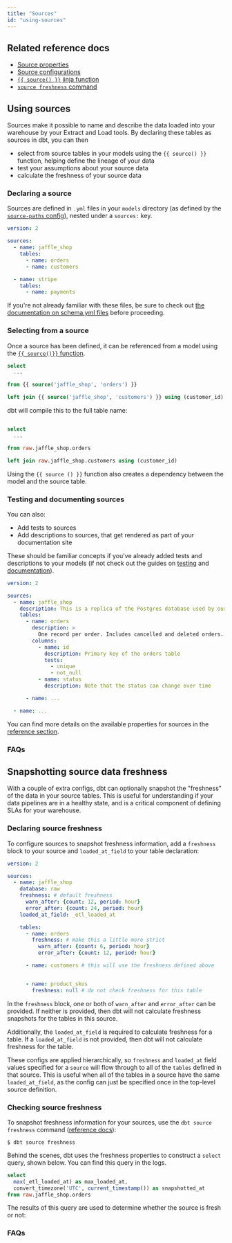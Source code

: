 ```yaml
---
title: "Sources"
id: "using-sources"
---
```


## Related reference docs
* [Source properties](source-properties)
* [Source configurations](source-configs)
* [`{{ source() }}` jinja function](dbt-jinja-functions/source)
* [`source freshness` command](commands/source)

## Using sources
Sources make it possible to name and describe the data loaded into your warehouse by your Extract and Load tools. By declaring these tables as sources in dbt, you can then
- select from source tables in your models using the `{{ source() }}` function, helping define the lineage of your data
- test your assumptions about your source data
- calculate the freshness of your source data

### Declaring a source

Sources are defined in `.yml` files in your `models` directory (as defined by the [`source-paths` config](source-paths)), nested under a `sources:` key.

<File name='models/<filename>.yml'>

```yaml
version: 2

sources:
  - name: jaffle_shop
    tables:
      - name: orders
      - name: customers

  - name: stripe
    tables:
      - name: payments
```

</File>

If you're not already familiar with these files, be sure to check out [the documentation on schema.yml files](configs-and-properties) before proceeding.

### Selecting from a source

Once a source has been defined, it can be referenced from a model using the [`{{ source()}}` function](dbt-jinja-functions/source).


<File name='models/orders.sql'>

```sql
select
  ...

from {{ source('jaffle_shop', 'orders') }}

left join {{ source('jaffle_shop', 'customers') }} using (customer_id)

```

</File>

dbt will compile this to the full table name:

<File name='target/compiled/jaffle_shop/models/my_model.sql'>

```sql

select
  ...

from raw.jaffle_shop.orders

left join raw.jaffle_shop.customers using (customer_id)

```

</File>

Using the `{{ source () }}` function also creates a dependency between the model and the source table.

<Lightbox src="/img/docs/building-a-dbt-project/sources-dag.png" title="The source function tells dbt a model is dependent on a source "/>

### Testing and documenting sources
You can also:
- Add tests to sources
- Add descriptions to sources, that get rendered as part of your documentation site

These should be familiar concepts if you've already added tests and descriptions to your models (if not check out the guides on [testing](building-a-dbt-project/tests) and [documentation](documentation)).

<File name='models/<filename>.yml'>

```yaml
version: 2

sources:
  - name: jaffle_shop
    description: This is a replica of the Postgres database used by our app
    tables:
      - name: orders
        description: >
          One record per order. Includes cancelled and deleted orders.
        columns:
          - name: id
            description: Primary key of the orders table
            tests:
              - unique
              - not_null
          - name: status
            description: Note that the status can change over time

      - name: ...

  - name: ...
```

</File>

You can find more details on the available properties for sources in the [reference section](source-properties).

### FAQs
<FAQ src="source-has-bad-name" />
<FAQ src="source-in-different-database" />
<FAQ src="source-quotes" />
<FAQ src="testing-sources" />
<FAQ src="running-models-downstream-of-source" />

## Snapshotting source data freshness
With a couple of extra configs, dbt can optionally snapshot the "freshness" of the data in your source tables. This is useful for understanding if your data pipelines are in a healthy state, and is a critical component of defining SLAs for your warehouse.

### Declaring source freshness
To configure sources to snapshot freshness information, add a `freshness` block to your source and `loaded_at_field` to your table declaration:

<File name='models/<filename>.yml'>

```yaml
version: 2

sources:
  - name: jaffle_shop
    database: raw
    freshness: # default freshness
      warn_after: {count: 12, period: hour}
      error_after: {count: 24, period: hour}
    loaded_at_field: _etl_loaded_at

    tables:
      - name: orders
        freshness: # make this a little more strict
          warn_after: {count: 6, period: hour}
          error_after: {count: 12, period: hour}

      - name: customers # this will use the freshness defined above


      - name: product_skus
        freshness: null # do not check freshness for this table
```

</File>

In the `freshness` block, one or both of `warn_after` and `error_after` can be provided. If neither is provided, then dbt will not calculate freshness snapshots for the tables in this source.

Additionally, the `loaded_at_field` is required to calculate freshness for a table. If a `loaded_at_field` is not provided, then dbt will not calculate freshness for the table.

These configs are applied hierarchically, so `freshness` and `loaded_at` field values specified for a `source` will flow through to all of the `tables` defined in that source. This is useful when all of the tables in a source have the same `loaded_at_field`, as the config can just be specified once in the top-level source definition.

### Checking source freshness
To snapshot freshness information for your sources, use the `dbt source freshness` command ([reference docs](commands/source)):

```
$ dbt source freshness
```

Behind the scenes, dbt uses the freshness properties to construct a `select` query, shown below. You can find this query in the logs.

```sql
select
  max(_etl_loaded_at) as max_loaded_at,
  convert_timezone('UTC', current_timestamp()) as snapshotted_at
from raw.jaffle_shop.orders

```

The results of this query are used to determine whether the source is fresh or not:

<Lightbox src="/img/docs/building-a-dbt-project/snapshot-freshness.png" title="Uh oh! Not everything is as fresh as we'd like!"/>


### FAQs
<FAQ src="exclude-table-from-freshness" />
<FAQ src="snapshotting-freshness-for-one-source" />
<FAQ src="snapshot-freshness-output" />
